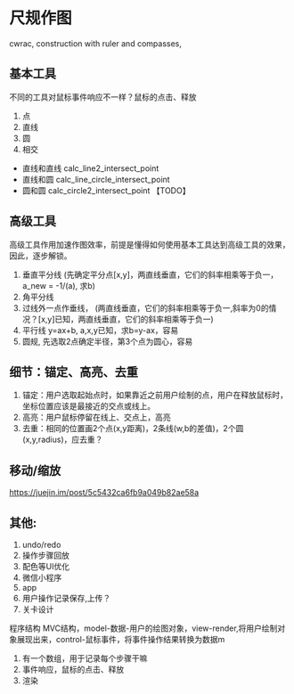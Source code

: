 # 尺规作图
cwrac, construction with ruler and compasses,

## 基本工具
不同的工具对鼠标事件响应不一样？鼠标的点击、释放
1. 点
2. 直线
3. 圆 
4. 相交
 * 直线和直线   calc_line2_intersect_point
 * 直线和圆 calc_line_circle_intersect_point
 * 圆和圆   calc_circle2_intersect_point 【TODO】

## 高级工具
高级工具作用加速作图效率，前提是懂得如何使用基本工具达到高级工具的效果，因此，逐步解锁。
1. 垂直平分线 (先确定平分点[x,y]，两直线垂直，它们的斜率相乘等于负一，a_new = -1/(a), 求b)
2. 角平分线 
3. 过线外一点作垂线， (两直线垂直，它们的斜率相乘等于负一,斜率为0的情况？[x,y]已知，两直线垂直，它们的斜率相乘等于负一)
4. 平行线 y=ax+b, a,x,y已知，求b=y-ax，容易
5. 圆规, 先选取2点确定半径，第3个点为圆心，容易

## 细节：锚定、高亮、去重
1. 锚定：用户选取起始点时，如果靠近之前用户绘制的点，用户在释放鼠标时，坐标位置应该是最接近的交点或线上。
2. 高亮：用户鼠标停留在线上、交点上，高亮
3. 去重：相同的位置画2个点(x,y距离)，2条线(w,b的差值)，2个圆(x,y,radius)，应去重？

## 移动/缩放
https://juejin.im/post/5c5432ca6fb9a049b82ae58a

## 其他:
1. undo/redo 
2. 操作步骤回放
3. 配色等UI优化
4. 微信小程序
5. app
6. 用户操作记录保存,上传？
7. 关卡设计


程序结构
MVC结构，model-数据-用户的绘图对象，view-render,将用户绘制对象展现出来，control-鼠标事件，将事件操作结果转换为数据m
1. 有一个数组，用于记录每个步骤干嘛
2. 事件响应，鼠标的点击、释放
3. 渲染

